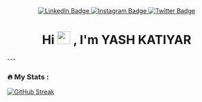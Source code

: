 <div id="badges" align="center">
  <a href="https://www.linkedin.com/in/yash-katiyar-4a222a21a/">
    <img src="https://img.shields.io/badge/LinkedIn-blue?style=for-the-badge&logo=linkedin&logoColor=white" alt="LinkedIn Badge"/>
  </a>
  <a href="https://www.instagram.com/yash_katiyar25" align="center">
    <img src="https://img.shields.io/badge/Instagram-red?style=for-the-badge&logo=instagram&logoColor=white" alt="Instagram Badge"/>
  </a>
  <a href="https://twitter.com/yash_katiyar25" align="center">
    <img src="https://img.shields.io/badge/Twitter-blue?style=for-the-badge&logo=twitter&logoColor=white" alt="Twitter Badge"/>
  </a>
</div>
<div id="header" align="center">
  <img src="https://komarev.com/ghpvc/?username=yashkatiyar2503&style=flat-square&color=blue" alt=""/>
</div>
<h1 align="center">
  Hi
  <img src="https://media.giphy.com/media/hvRJCLFzcasrR4ia7z/giphy.gif" width="30px"/>
  , I'm YASH KATIYAR
</h1>
---

### :fire: My Stats :
[![GitHub Streak](http://github-readme-streak-stats.herokuapp.com?user=yashkatiyar2503&theme=dark&background=000000)](https://git.io/streak-stats)
